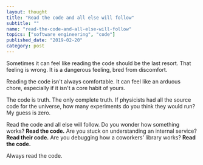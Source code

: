 ```yaml
---
layout: thought
title: "Read the code and all else will follow"
subtitle: ""
name: "read-the-code-and-all-else-will-follow"
topics: ["software engineering", "code"]
published_date: "2019-02-20"
category: post
---
```


Sometimes it can feel like reading the code should be the last resort. That
feeling is wrong. It is a dangerous feeling, bred from discomfort.

Reading the code isn't always comfortable. It can feel like an arduous chore,
especially if it isn't a core habit of yours.

The code is truth. The only complete truth. If physicists had all the source
code for the universe, how many experiments do you think they would run? My
guess is zero.

Read the code and all else will follow. Do you wonder how something works?
**Read the code.** Are you stuck on understanding an internal service? **Read
their code.** Are you debugging how a coworkers' library works? **Read the
code.**

Always read the code.

